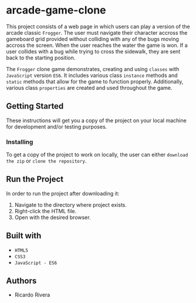 # arcade-game-clone
This project consists of a web page in which users can play a version of the arcade classic `Frogger`. The user must navigate their character accross the gameboard grid provided without colliding with any of the bugs moving accross the screen. When the user reaches the water the game is won. If a user collides with a bug while trying to cross the sidewalk, they are sent back to the starting position.

The `Frogger` clone game demonstrates, creating and using `classes` with `JavaScript` version `ES6`. It includes various class `instance` methods and `static` methods that allow for the game to function properly. Additionally, various class `properties` are created and used throughout the game.

## Getting Started
These instructions will get you a copy of the project on your local machine for development and/or testing purposes.

### Installing
To get a copy of the project to work on locally, the user can either `download the zip` or `clone the repository`.

## Run the Project
In order to run the project after downloading it:
1) Navigate to the directory where project exists.
2) Right-click the HTML file.
3) Open with the desired browser.

## Built with
* `HTML5`
* `CSS3`
* `JavaScript - ES6`

## Authors
* Ricardo Rivera